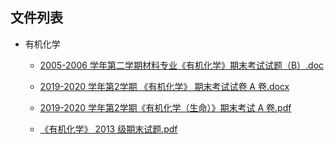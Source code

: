 

## 文件列表

- 有机化学

    - [2005-2006 学年第二学期材料专业《有机化学》期末考试试题（B）.doc](https://github.com/bjut-swift/BJUT-Helper/raw/master/%E6%9C%89%E6%9C%BA%E5%8C%96%E5%AD%A6/2005-2006%20%E5%AD%A6%E5%B9%B4%E7%AC%AC%E4%BA%8C%E5%AD%A6%E6%9C%9F%E6%9D%90%E6%96%99%E4%B8%93%E4%B8%9A%E3%80%8A%E6%9C%89%E6%9C%BA%E5%8C%96%E5%AD%A6%E3%80%8B%E6%9C%9F%E6%9C%AB%E8%80%83%E8%AF%95%E8%AF%95%E9%A2%98%EF%BC%88B%EF%BC%89.doc)

    - [2019-2020 学年第2学期 《有机化学》 期末考试试卷 A 卷.docx](https://github.com/bjut-swift/BJUT-Helper/raw/master/%E6%9C%89%E6%9C%BA%E5%8C%96%E5%AD%A6/2019-2020%20%E5%AD%A6%E5%B9%B4%E7%AC%AC2%E5%AD%A6%E6%9C%9F%20%E3%80%8A%E6%9C%89%E6%9C%BA%E5%8C%96%E5%AD%A6%E3%80%8B%20%E6%9C%9F%E6%9C%AB%E8%80%83%E8%AF%95%E8%AF%95%E5%8D%B7%20A%20%E5%8D%B7.docx)

    - [2019-2020 学年第2学期《有机化学（生命）》期末考试 A 卷.pdf](https://github.com/bjut-swift/BJUT-Helper/raw/master/%E6%9C%89%E6%9C%BA%E5%8C%96%E5%AD%A6/2019-2020%20%E5%AD%A6%E5%B9%B4%E7%AC%AC2%E5%AD%A6%E6%9C%9F%E3%80%8A%E6%9C%89%E6%9C%BA%E5%8C%96%E5%AD%A6%EF%BC%88%E7%94%9F%E5%91%BD%EF%BC%89%E3%80%8B%E6%9C%9F%E6%9C%AB%E8%80%83%E8%AF%95%20A%20%E5%8D%B7.pdf)

    - [《有机化学》 2013 级期末试题.pdf](https://github.com/bjut-swift/BJUT-Helper/raw/master/%E6%9C%89%E6%9C%BA%E5%8C%96%E5%AD%A6/%E3%80%8A%E6%9C%89%E6%9C%BA%E5%8C%96%E5%AD%A6%E3%80%8B%202013%20%E7%BA%A7%E6%9C%9F%E6%9C%AB%E8%AF%95%E9%A2%98.pdf)

